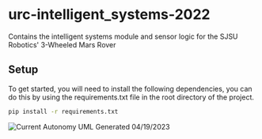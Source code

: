 # urc-intelligent_systems-2022

Contains the intelligent systems module and sensor logic for the SJSU Robotics' 3-Wheeled Mars Rover

## Setup
To get started, you will need to install the following dependencies, you can do this by using the requirements.txt file in the root directory of the project.

```bash
pip install -r requirements.txt
```

![Current Autonomy UML Generated 04/19/2023](https://github.com/SJSURoboticsTeam/urc-intelligent_systems-2023/blob/gpslist_list_demo_read_from_file/classes.png?raw=true)
